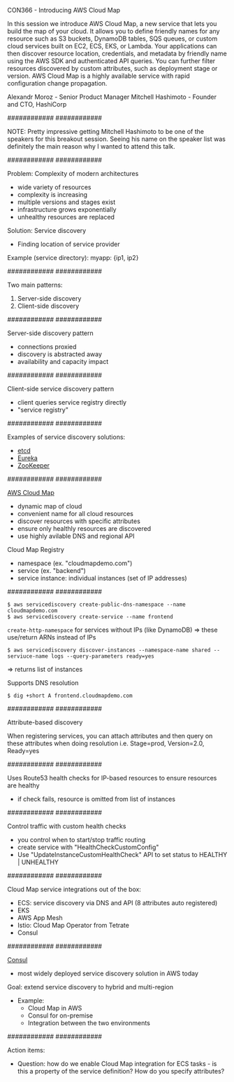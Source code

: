CON366 - Introducing AWS Cloud Map

In this session we introduce AWS Cloud Map, a new service that lets you build the map of your cloud. It allows you to define friendly names for any resource such as S3 buckets, DynamoDB tables, SQS queues, or custom cloud services built on EC2, ECS, EKS, or Lambda. Your applications can then discover resource location, credentials, and metadata by friendly name using the AWS SDK and authenticated API queries. You can further filter resources discovered by custom attributes, such as deployment stage or version. AWS Cloud Map is a highly available service with rapid configuration change propagation.

Alexandr Moroz - Senior Product Manager
Mitchell Hashimoto - Founder and CTO, HashiCorp

############
############

NOTE:  Pretty impressive getting Mitchell Hashimoto to be one of the speakers for this breakout session.  Seeing his name on the speaker list was definitely the main reason why I wanted to attend this talk.

############
############

Problem: Complexity of modern architectures
- wide variety of resources
- complexity is increasing
- multiple versions and stages exist
- infrastructure grows exponentially
- unhealthy resources are replaced

Solution:  Service discovery
- Finding location of service provider

Example (service directory):
myapp: {ip1, ip2}

############
############

Two main patterns:
1. Server-side discovery
2. Client-side discovery

############
############

Server-side discovery pattern
- connections proxied
- discovery is abstracted away
- availability and capacity impact

############
############

Client-side service discovery pattern
- client queries service registry directly
- "service registry"

############
############

Examples of service discovery solutions:
- [etcd](https://coreos.com/etcd/)
- [Eureka](https://github.com/Netflix/eureka)
- [ZooKeeper](https://zookeeper.apache.org/)

############
############

[AWS Cloud Map](https://aws.amazon.com/cloud-map/)
- dynamic map of cloud
- convenient name for all cloud resources
- discover resources with specific attributes
- ensure only healthly resources are discovered
- use highly avilable DNS and regional API

Cloud Map Registry
- namespace (ex. "cloudmapdemo.com")
- service (ex. "backend")
- service instance: individual instances (set of IP addresses)

############
############

```
$ aws servicediscovery create-public-dns-namespace --name cloudmapdemo.com
$ aws servicediscovery create-service --name frontend
```

`create-http-namespace` for services without IPs (like DynamoDB)
=> these use/return ARNs instead of IPs

```
$ aws servicediscovery discover-instances --namespace-name shared --serviuce-name logs --query-parameters ready=yes
```
=> returns list of instances

Supports DNS resolution
```
$ dig +short A frontend.cloudmapdemo.com
```

############
############

Attribute-based discovery

When registering services, you can attach attributes and then query on these attributes when doing resolution
i.e. Stage=prod, Version=2.0, Ready=yes

############
############

Uses Route53 health checks for IP-based resources to ensure resources are healthy
- if check fails, resource is omitted from list of instances

############
############

Control traffic with custom health checks
- you control when to start/stop traffic routing
- create service with "HealthCheckCustomConfig"
- Use "UpdateInstanceCustomHealthCheck" API to set status to HEALTHY | UNHEALTHY

############
############

Cloud Map service integrations out of the box:
- ECS: service discovery via DNS and API (8 attributes auto registered)
- EKS
- AWS App Mesh
- Istio: Cloud Map Operator from Tetrate
- Consul

############
############

[Consul](https://www.consul.io/)
- most widely deployed service discovery solution in AWS today

Goal: extend service discovery to hybrid and multi-region
- Example:
    * Cloud Map in AWS
    * Consul for on-premise
    * Integration between the two environments

############
############

Action items:
* Question: how do we enable Cloud Map integration for ECS tasks - is this a property of the service definition? How do you specify attributes?
